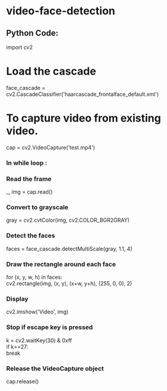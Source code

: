 # video-face-detection
## Python Code:
import cv2   
# Load the cascade  
face_cascade = cv2.CascadeClassifier('haarcascade_frontalface_default.xml')  
  
# To capture video from existing video.   
cap = cv2.VideoCapture('test.mp4')  
  
### In while loop :
### Read the frame  
 _, img = cap.read()  
  
### Convert to grayscale  
gray = cv2.cvtColor(img, cv2.COLOR_BGR2GRAY)  
  
### Detect the faces  
faces = face_cascade.detectMultiScale(gray, 1.1, 4)  
  
### Draw the rectangle around each face  
for (x, y, w, h) in faces:  
cv2.rectangle(img, (x, y), (x+w, y+h), (255, 0, 0), 2)  
  
### Display  
cv2.imshow('Video', img)  
  
### Stop if escape key is pressed  
 k = cv2.waitKey(30) & 0xff  
 if k==27:  
 break 
          
### Release the VideoCapture object  
cap.release()  
          

